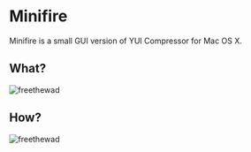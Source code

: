 Minifire
========

Minifire is a small GUI version of YUI Compressor for Mac OS X.

What?
-----
![freethewad][1]

How?
-----
![freethewad][2]


  [1]: http://www.vanyamikhailov.ru/projects/minifire/minifire-what.png
  [2]: http://www.vanyamikhailov.ru/projects/minifire/minifire-screenshot.png
